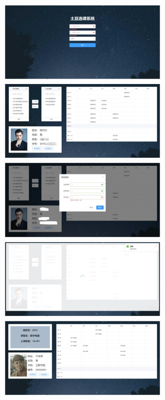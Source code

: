 

![](https://raw.githubusercontent.com/chenjingyuanku/CoursesSelectingSystem/master/ReadmeImages/1.jpg)

![](https://raw.githubusercontent.com/chenjingyuanku/CoursesSelectingSystem/master/ReadmeImages/2.jpg)

![](https://raw.githubusercontent.com/chenjingyuanku/CoursesSelectingSystem/master/ReadmeImages/3.jpg)

![](https://raw.githubusercontent.com/chenjingyuanku/CoursesSelectingSystem/master/ReadmeImages/4.jpg)

![](https://raw.githubusercontent.com/chenjingyuanku/CoursesSelectingSystem/master/ReadmeImages/5.jpg)